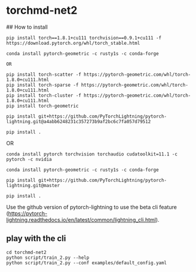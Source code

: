 # torchmd-net2

## How to install

```
pip install torch==1.8.1+cu111 torchvision==0.9.1+cu111 -f https://download.pytorch.org/whl/torch_stable.html

conda install pytorch-geometric -c rusty1s -c conda-forge  

OR

pip install torch-scatter -f https://pytorch-geometric.com/whl/torch-1.8.0+cu111.html
pip install torch-sparse -f https://pytorch-geometric.com/whl/torch-1.8.0+cu111.html
pip install torch-cluster -f https://pytorch-geometric.com/whl/torch-1.8.0+cu111.html
pip install torch-geometric

pip install git+https://github.com/PyTorchLightning/pytorch-lightning.git@a4abb6248231c357273b9af2bc6c7fa057d79512

pip install .
```

OR

```
conda install pytorch torchvision torchaudio cudatoolkit=11.1 -c pytorch -c nvidia

conda install pytorch-geometric -c rusty1s -c conda-forge

pip install git+https://github.com/PyTorchLightning/pytorch-lightning.git@master

pip install .
```

Use the github version of pytorch-lightning to use the beta cli feature (https://pytorch-lightning.readthedocs.io/en/latest/common/lightning_cli.html).

## play with the cli

```
cd torchmd-net2
python script/train_2.py --help
python script/train_2.py --conf examples/default_config.yaml

```
